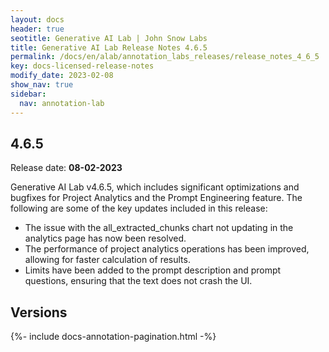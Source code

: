 ```yaml
---
layout: docs
header: true
seotitle: Generative AI Lab | John Snow Labs
title: Generative AI Lab Release Notes 4.6.5
permalink: /docs/en/alab/annotation_labs_releases/release_notes_4_6_5
key: docs-licensed-release-notes
modify_date: 2023-02-08
show_nav: true
sidebar:
  nav: annotation-lab
---
```


<div class="h3-box" markdown="1">

## 4.6.5

Release date: **08-02-2023**

Generative AI Lab v4.6.5, which includes significant optimizations and bugfixes for Project Analytics and the Prompt Engineering feature. The following are some of the key updates included in this release:
	
* The issue with the all_extracted_chunks chart not updating in the analytics page has now been resolved.	
* The performance of project analytics operations has been improved, allowing for faster calculation of results.	
* Limits have been added to the prompt description and prompt questions, ensuring that the text does not crash the UI.

</div><div class="prev_ver h3-box" markdown="1">

## Versions

</div>

{%- include docs-annotation-pagination.html -%}